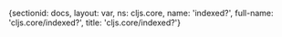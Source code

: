 {sectionid: docs, layout: var, ns: cljs.core, name: 'indexed?', full-name: 'cljs.core/indexed?',
  title: 'cljs.core/indexed?'}

